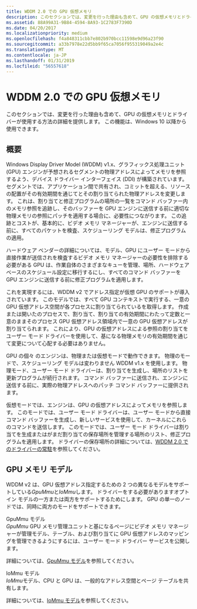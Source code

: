 ```yaml
---
title: WDDM 2.0 での GPU 仮想メモリ
description: このセクションでは、変更を行った理由も含めて、GPU の仮想メモリとドライバーが使用する方法の詳細を提供します。
ms.assetid: 88A99A31-9B84-4594-8A93-1C2783F7390D
ms.date: 04/20/2017
ms.localizationpriority: medium
ms.openlocfilehash: f4a848311cbb7e802b970bcc11598e9d96a23f90
ms.sourcegitcommit: a33b7978e22d5bb9f65ca7056f955319049a2e4c
ms.translationtype: MT
ms.contentlocale: ja-JP
ms.lasthandoff: 01/31/2019
ms.locfileid: "56557618"
---
```

# <a name="gpu-virtual-memory-in-wddm-20"></a>WDDM 2.0 での GPU 仮想メモリ


このセクションでは、変更を行った理由も含めて、GPU の仮想メモリとドライバーが使用する方法の詳細を提供します。 この機能は、Windows 10 以降から使用できます。

## <a name="span-idintroductionspanspan-idintroductionspanspan-idintroductionspanintroduction"></a><span id="Introduction"></span><span id="introduction"></span><span id="INTRODUCTION"></span>概要


Windows Display Driver Model (WDDM) v1.x、グラフィックス処理ユニット (GPU) エンジンが予想されるセグメントの物理アドレスによってメモリを参照するよう、デバイス ドライバー インターフェイス (DDI) が構築されています。 セグメントでは、アプリケーション間で共有され、コミットを超える、リソースの配置がその有効期間を通じてとその割り当てられた物理アドレスを変更します。 これは、割り当てと修正プログラムの場所の一覧をコマンド バッファー内のメモリ参照を追跡し、そのバッファーを GPU エンジンに送信する前に適切な物理メモリの参照にパッチを適用する場合に、必要性につながります。 この追跡とコストが、基本的に、ビデオ メモリ マネージャーが、エンジンに送信する前に、すべてのパケットを検査、スケジューリング モデルは、修正プログラムの適用。

ハードウェア ベンダーの詳細については、モデル、GPU にユーザー モードから直接作業が送信されを検査するビデオ メモリ マネージャーの必要性を排除する必要がある GPU は、作業自体のさまざまなキューを管理、場所、ハードウェア ベースのスケジュール設定に移行するにし、すべてのコマンド バッファーを GPU エンジンに送信する前に修正プログラムを適用します。

これを実現するには、WDDM v2 でアドレス指定が仮想 GPU のサポートが導入されています。 このモデルでは、すべて GPU コンテキストで実行する、一意の GPU 仮想アドレス空間が各プロセスに割り当てられているを取得します。 作成または開いたのプロセスで、割り当て、割り当ての有効期間にわたって定数と一意のままそのプロセス GPU 仮想アドレス領域内で一意の GPU 仮想アドレスが割り当てられます。 これにより、GPU の仮想アドレスによる参照の割り当てをユーザー モード ドライバーを使用して、基になる物理メモリの有効期間を通じて変更について心配する必要はありません。

GPU の個々 のエンジンは、物理または仮想モードで動作できます。 物理のモードで、スケジューリング モデルは変わりません WDDM v1.x を使用します。 物理モード、ユーザー モード ドライバーは、割り当てを生成し、場所のリストを更新プログラムが続行されます。 コマンド バッファーに送信され、エンジンに送信する前に、実際の物理アドレスへのパッチ コマンド バッファーに提供されます。

仮想モードでは、エンジンは、GPU の仮想アドレスによってメモリを参照します。 このモードでは、ユーザー モード ドライバーは、ユーザー モードから直接コマンド バッファーを生成し、新しいサービスを使用して、カーネルにこれらのコマンドを送信します。 このモードでは、ユーザー モード ドライバーは割り当てを生成またはがまだ割り当ての保存場所を管理する場所のリスト、修正プログラムを適用します。 ドライバーの保存場所の詳細については、[WDDM 2.0 でのドライバーの常駐](driver-residency-in-wddm-2-0.md)を参照してください。

## <a name="span-idgpumemorymodelsspanspan-idgpumemorymodelsspanspan-idgpumemorymodelsspangpu-memory-models"></a><span id="GPU_memory_models"></span><span id="gpu_memory_models"></span><span id="GPU_MEMORY_MODELS"></span>GPU メモリ モデル


WDDM v2 は、GPU 仮想アドレス指定するための 2 つの異なるモデルをサポートしている*GpuMmu*と*IoMmu*します。 ドライバーをする必要がありますオプトイン モデルの一方または両方をサポートするためにします。 GPU の単一のノードでは、同時に両方のモードをサポートできます。

<span id="GpuMmu_model"></span><span id="gpummu_model"></span><span id="GPUMMU_MODEL"></span>GpuMmu モデル  
*GpuMmu* GPU メモリ管理ユニットと基になるページにビデオ メモリ マネージャーが管理モデル、テーブル、および割り当てに GPU 仮想アドレスのマッピングを管理できるようにするには、ユーザー モード ドライバー サービスを公開します。

詳細については、[GpuMmu モデル](gpummu-model.md)を参照してください。

<span id="IoMmu_model"></span><span id="iommu_model"></span><span id="IOMMU_MODEL"></span>IoMmu モデル  
*IoMmu*モデル、CPU と GPU は、一般的なアドレス空間とページ テーブルを共有します。

詳細については、[IoMmu モデル](iommu-model.md)を参照してください。

 

 





